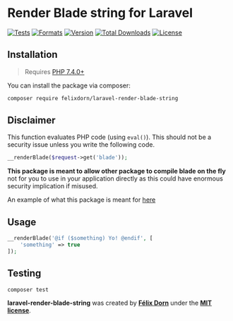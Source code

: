# Render Blade string for Laravel

[![Tests](https://github.com/felixdorn/laravel-render-blade-string/actions/workflows/tests.yml/badge.svg?branch=master)](https://github.com/felixdorn/laravel-render-blade-string/actions/workflows/tests.yml)
[![Formats](https://github.com/felixdorn/laravel-render-blade-string/actions/workflows/formats.yml/badge.svg?branch=master)](https://github.com/felixdorn/laravel-render-blade-string/actions/workflows/formats.yml)
[![Version](https://poser.pugx.org/felixdorn/laravel-render-blade-string/version)](//packagist.org/packages/felixdorn/laravel-render-blade-string)
[![Total Downloads](https://poser.pugx.org/felixdorn/laravel-render-blade-string/downloads)](//packagist.org/packages/felixdorn/laravel-render-blade-string)
[![License](https://poser.pugx.org/felixdorn/laravel-render-blade-string/license)](//packagist.org/packages/felixdorn/laravel-render-blade-string)

## Installation

> Requires [PHP 7.4.0+](https://php.net/releases)

You can install the package via composer:

```bash
composer require felixdorn/laravel-render-blade-string
```

## Disclaimer

This function evaluates PHP code (using `eval()`). This should not be a security issue unless you write the following
code.

```php
__renderBlade($request->get('blade'));
```

**This package is meant to allow other package to compile blade on the fly** not for you to use in your application
directly as this could have enormous security implication if misused.

An example of what this package is meant for [here](https://github.com/felixdorn/laravel-render-blade-string)

## Usage

```php
__renderBlade('@if ($something) Yo! @endif', [
    'something' => true
]);
```

## Testing

```bash
composer test
```

**laravel-render-blade-string** was created by **[Félix Dorn](https://twitter.com/afelixdorn)** under
the **[MIT license](https://opensource.org/licenses/MIT)**.
